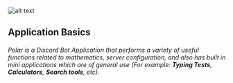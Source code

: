 
![alt text](https://cdn.discordapp.com/attachments/767584637156327484/869767759796531290/github_readme_banner.png "g")

## Application Basics
###### Polar is a Discord Bot Application that performs a variety of useful functions related to mathematics, server configuration, and also has built in mini applications which are of general use *(For example: **Typing Tests**, **Calculators**, **Search tools**, etc)*. 